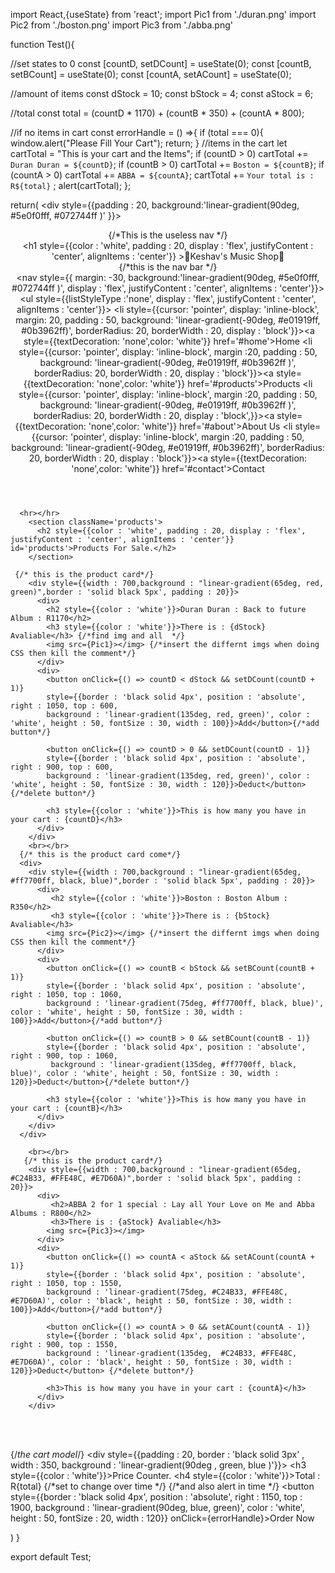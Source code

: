 import React,{useState} from 'react';
import Pic1 from './duran.png' 
import Pic2 from './boston.png'
import Pic3 from './abba.png'

function Test(){

  //set states to 0 
const [countD, setDCount] = useState(0);
const [countB, setBCount] = useState(0);
const [countA, setACount] = useState(0);

//amount of items 
const dStock = 10;
const bStock = 4;
const aStock = 6;

//total
const total = (countD * 1170) + (countB * 350) + (countA * 800); 

//if no items in cart 
const errorHandle = () =>{
  if (total === 0){
    window.alert("Please Fill Your Cart");
    return;
  }
//items in the cart
  let cartTotal = "This is your cart and the Items";
  if (countD > 0) cartTotal += `Duran Duran = ${countD}`;
  if (countB > 0) cartTotal += `Boston = ${countB}`;
  if (countA > 0) cartTotal += `ABBA = ${countA}`;
  cartTotal += `Your total is : R${total}` ;
  alert(cartTotal);
};

  return(
    <div style={{padding : 20, 
    background:'linear-gradient(90deg, #5e0f0fff, #072744ff )'
    }}>
      <header> {/*This is the useless nav */}
        <div>
          <h1 style={{color : 'white', 
            padding : 20, 
            display : 'flex', 
            justifyContent : 
            'center', 
            alignItems : 'center'}} >🎵Keshav's Music Shop🎵</h1>
        </div>
          {/*this is the nav bar */}
          <div>
            <nav style={{ margin: -30,
              background:'linear-gradient(90deg, #5e0f0fff, #072744ff  )',
               display : 'flex', justifyContent : 'center', alignItems : 'center'}}>
              <ul style={{listStyleType :'none', 
                display : 'flex', justifyContent : 'center', alignItems : 'center'}}>
                <li style={{cursor: 'pointer', 
                  display: 'inline-block', 
                  margin: 20, padding : 
                  50, background: 
                  'linear-gradient(-90deg, #e01919ff, #0b3962ff)', 
                  borderRadius: 20, borderWidth : 20, display : 'block'}}><a style={{textDecoration: 'none',color: 'white'}} href='#home'>Home</a></li>
                <li style={{cursor: 'pointer',
                   display: 'inline-block', 
                   margin :20, 
                   padding : 50, 
                   background: 'linear-gradient(-90deg, #e01919ff, #0b3962ff )', 
                   borderRadius: 20, borderWidth : 20, display : 'block'}}><a style={{textDecoration: 'none',color: 'white'}} href='#products'>Products</a></li>
                <li style={{cursor: 'pointer', 
                  display: 'inline-block', 
                  margin :20, 
                  padding : 50, 
                  background: 'linear-gradient(-90deg, #e01919ff, #0b3962ff )',
                   borderRadius: 20, 
                   borderWidth : 20, 
                   display : 'block',}}><a style={{textDecoration: 'none',color: 'white'}} href='#about'>About Us</a></li>
                <li style={{cursor: 'pointer', 
                  display: 'inline-block', 
                  margin :20, 
                  padding : 50, 
                  background: 'linear-gradient(-90deg, #e01919ff, #0b3962ff)', 
                  borderRadius: 20, borderWidth : 20, display : 'block'}}><a style={{textDecoration: 'none',color: 'white'}} href='#contact'>Contact</a></li>
              </ul>
            </nav>
          </div>
      </header>

      <hr></hr>
        <section className='products'>
          <h2 style={{color : 'white', padding : 20, display : 'flex', justifyContent : 'center', alignItems : 'center'}} id='products'>Products For Sale.</h2>
        </section>

     {/* this is the product card*/} 
        <div style={{width : 700,background : "linear-gradient(65deg, red, green)",border : 'solid black 5px', padding : 20}}>
          <div>
            <h2 style={{color : 'white'}}>Duran Duran : Back to future Album : R1170</h2>
            <h3 style={{color : 'white'}}>There is : {dStock} Avaliable</h3> {/*find img and all  */}
            <img src={Pic1}></img> {/*insert the differnt imgs when doing CSS then kill the comment*/}
          </div>
          <div>
            <button onClick={() => countD < dStock && setDCount(countD + 1)} 
            style={{border : 'black solid 4px', position : 'absolute', right : 1050, top : 600, 
            background : 'linear-gradient(135deg, red, green)', color : 'white', height : 50, fontSize : 30, width : 100}}>Add</button>{/*add button*/}

            <button onClick={() => countD > 0 && setDCount(countD - 1)} 
            style={{border : 'black solid 4px', position : 'absolute', right : 900, top : 600, 
            background : 'linear-gradient(135deg, red, green)', color : 'white', height : 50, fontSize : 30, width : 120}}>Deduct</button>{/*delete button*/}

            <h3 style={{color : 'white'}}>This is how many you have in your cart : {countD}</h3>
          </div> 
        </div>
        <br></br>
      {/* this is the product card come*/}
      <div>
        <div style={{width : 700,background : "linear-gradient(65deg, #ff7700ff, black, blue)",border : 'solid black 5px', padding : 20}}> 
          <div>
             <h2 style={{color : 'white'}}>Boston : Boston Album : R350</h2>
             <h3 style={{color : 'white'}}>There is : {bStock} Avaliable</h3>
            <img src={Pic2}></img> {/*insert the differnt imgs when doing CSS then kill the comment*/}
          </div>
          <div>
            <button onClick={() => countB < bStock && setBCount(countB + 1)} 
            style={{border : 'black solid 4px', position : 'absolute', right : 1050, top : 1060, 
            background : 'linear-gradient(75deg, #ff7700ff, black, blue)', color : 'white', height : 50, fontSize : 30, width : 100}}>Add</button>{/*add button*/}

            <button onClick={() => countB > 0 && setBCount(countB - 1)} 
            style={{border : 'black solid 4px', position : 'absolute', right : 900, top : 1060,
             background : 'linear-gradient(135deg, #ff7700ff, black, blue)', color : 'white', height : 50, fontSize : 30, width : 120}}>Deduct</button>{/*delete button*/}

            <h3 style={{color : 'white'}}>This is how many you have in your cart : {countB}</h3>
          </div>
        </div>
      </div>

        <br></br>
       {/* this is the product card*/}
        <div style={{width : 700,background : "linear-gradient(65deg, #C24B33, #FFE48C, #E7D60A)",border : 'solid black 5px', padding : 20}}>
          <div>
             <h2>ABBA 2 for 1 special : Lay all Your Love on Me and Abba Albums : R800</h2>
             <h3>There is : {aStock} Avaliable</h3>
            <img src={Pic3}></img> 
          </div>
          <div>
            <button onClick={() => countA < aStock && setACount(countA + 1)} 
            style={{border : 'black solid 4px', position : 'absolute', right : 1050, top : 1550, 
            background : 'linear-gradient(75deg, #C24B33, #FFE48C, #E7D60A)', color : 'black', height : 50, fontSize : 30, width : 100}}>Add</button>{/*add button*/}

            <button onClick={() => countA > 0 && setACount(countA - 1)} 
            style={{border : 'black solid 4px', position : 'absolute', right : 900, top : 1550, 
            background : 'linear-gradient(135deg,  #C24B33, #FFE48C, #E7D60A)', color : 'black', height : 50, fontSize : 30, width : 120}}>Deduct</button> {/*delete button*/}

            <h3>This is how many you have in your cart : {countA}</h3>
          </div>
        </div>

<br></br>

{/*the cart model*/}
      <div style={{padding : 20, border : 'black solid 3px' , width : 350, background : 'linear-gradient(90deg , green, blue )'}}>
        <h3 style={{color : 'white'}}>Price Counter.</h3>
        <h4 style={{color : 'white'}}>Total : R{total}</h4> {/*set to change over time */}
       {/*and also alert in time */}
        <button style={{border : 'black solid 4px', position : 'absolute', right : 1150, top : 1900, 
          background : 'linear-gradient(90deg, blue, green)', color : 'white', height : 50, fontSize : 20, width : 120}}
          onClick={errorHandle}>Order Now</button>
      </div> 
    </div>    
    
  )
}

export default Test; 
